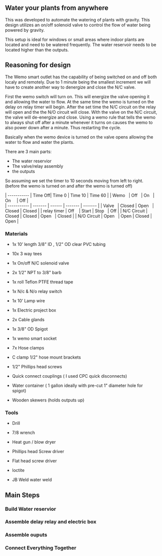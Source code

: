 ## Water your plants from anywhere

This was developed to automate the watering of plants with gravity. This design utilizes an on/off solenoid valve to control the flow of water being powered by gravity.

This setup is ideal for windows or small areas where indoor plants are located and need to be watered frequently. The water reservoir needs to be located higher than the outputs.

## Reasoning for design

The Wemo smart outlet has the capability of being switched on and off both localy and remotely. Due to 1 minute being the smallest increment we will have to create another way to denergize and close the N/C valve.

First the wemo switch will turn on. This will energize the valve opening it and allowing the water to flow. At the same time the wemo is turned on the delay on relay timer will begin. After the set time the N/C circuit on the relay will open and the the N/O circuit will close. With the valve on the N/C circuit, the valve will de-energize and close. Using a wemo rule that tells the wemo to always shut off after a minute whenever it turns on causes the wemo to also power down after a minute. Thus restarting the cycle.

Basically when the wemo device is turned on the valve opens allowing the water to flow and water the plants.

There are 3 main parts:

- The water reservior
- The valve/relay assembly
- the outputs

So assuming we set the timer to 10 seconds moving from left to right. (before the wemo is turned on and after the wemo is turned off)


| ----------- | Time Off| Time 0 | Time 10 | Time 60 |
| Wemo        | Off     |  On    |  On     |  Off    |      
| ----------- | ------- | ------ | ------- | ------- |
| Valve       | Closed  | Open   | Closed  | Closed  |
| relay timer | Off     | Start  | Stop    | Off     |
| N/C Circuit | Closed  | Closed | Open    | Closed  |
| N/O Circuit | Open    | Open   | Closed  | Open    |


### Materials

- 1x 10’ length 3/8" ID , 1/2" OD clear PVC tubing

- 10x 3 way tees

- 1x On/off  N/C solenoid valve

- 2x 1/2" NPT to 3/8" barb

- 1x roll Teflon PTFE thread tape

- 1x N/c  & N/o relay switch

- 1x 10’ Lamp wire 

- 1x Electric project box

- 2x Cable glands

- 1x 3/8" OD Spigot

- 1x wemo smart socket

- 7x Hose clamps

- C clamp 1/2" hose mount brackets

- 1/2" Phillips head screws

- Quick connect couplings ( I used CPC quick disconnects)

- Water container ( 1 gallon ideally with pre-cut 1" diameter hole for spigot)

- Wooden skewers (holds outputs up)


### Tools

- Drill

- 7/8 wrench

- Heat gun / blow dryer

- Phillips head Screw driver

- Flat head screw driver

- loctite

- JB Weld water weld

## Main Steps

### Build Water reservior

### Assemble delay relay and electric box

### Assemble ouputs

### Connect Everything Together
